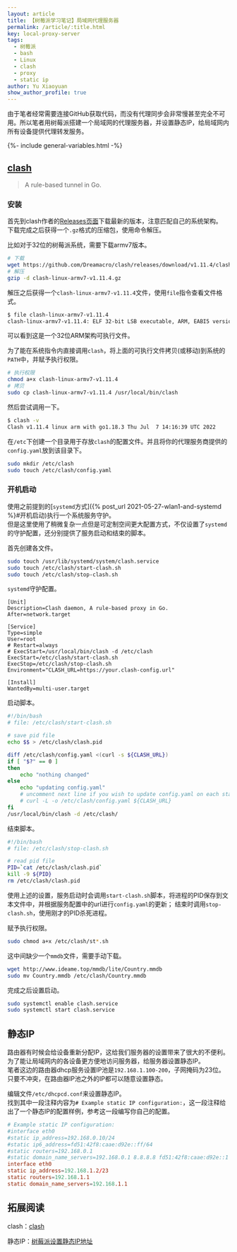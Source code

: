 ```yaml
---
layout: article
title: 【树莓派学习笔记】局域网代理服务器
permalink: /article/:title.html
key: local-proxy-server
tags: 
  - 树莓派
  - bash
  - Linux
  - clash
  - proxy
  - static ip
author: Yu Xiaoyuan
show_author_profile: true
---
```


由于笔者经常需要连接GitHub获取代码，而没有代理同步会非常慢甚至完全不可用。所以笔者用树莓派搭建一个局域网的代理服务器，并设置静态IP，给局域网内所有设备提供代理转发服务。

<!--more-->

<!-- begin include -->
{%- include general-variables.html -%}
<!-- end include -->

<!-- begin private variable of Liquid -->

<!-- end private variable of Liquid -->

## [clash](https://github.com/Dreamacro/clash)

> A rule-based tunnel in Go.

### 安装

首先到clash作者的[Releases页面](https://github.com/Dreamacro/clash/releases)下载最新的版本，注意匹配自己的系统架构。  
下载完成之后获得一个`.gz`格式的压缩包，使用命令解压。

比如对于32位的树莓派系统，需要下载armv7版本。

```bash
# 下载
wget https://github.com/Dreamacro/clash/releases/download/v1.11.4/clash-linux-armv7-v1.11.4.gz
# 解压
gzip -d clash-linux-armv7-v1.11.4.gz
```

解压之后获得一个`clash-linux-armv7-v1.11.4`文件，使用`file`指令查看文件格式。

```bash
$ file clash-linux-armv7-v1.11.4
clash-linux-armv7-v1.11.4: ELF 32-bit LSB executable, ARM, EABI5 version 1 (SYSV), statically linked, stripped
```

可以看到这是一个32位ARM架构可执行文件。

为了能在系统指令内直接调用`clash`，将上面的可执行文件拷贝(或移动)到系统的`PATH`中，并赋予执行权限。

```bash
# 执行权限
chmod a+x clash-linux-armv7-v1.11.4
# 拷贝
sudo cp clash-linux-armv7-v1.11.4 /usr/local/bin/clash
```

然后尝试调用一下。

```bash
$ clash -v
Clash v1.11.4 linux arm with go1.18.3 Thu Jul  7 14:16:39 UTC 2022
```

在`/etc`下创建一个目录用于存放`clash`的配置文件。并且将你的代理服务商提供的`config.yaml`放到该目录下。

```bash
sudo mkdir /etc/clash
sudo touch /etc/clash/config.yaml
```

### 开机启动

使用之前提到的[`systemd`方式]({% post_url 2021-05-27-wlan1-and-systemd %}#开机启动)执行一个系统服务守护。  
但是这里使用了稍微复杂一点但是可定制空间更大配置方式，不仅设置了`systemd`的守护配置，还分别提供了服务启动和结束的脚本。

首先创建各文件。

```bash
sudo touch /usr/lib/systemd/system/clash.service
sudo touch /etc/clash/start-clash.sh
sudo touch /etc/clash/stop-clash.sh
```

`systemd`守护配置。

```systemd
[Unit]
Description=Clash daemon, A rule-based proxy in Go.
After=network.target

[Service]
Type=simple
User=root
# Restart=always
# ExecStart=/usr/local/bin/clash -d /etc/clash
ExecStart=/etc/clash/start-clash.sh
ExecStop=/etc/clash/stop-clash.sh
Environment="CLASH_URL=https://your.clash-config.url"

[Install]
WantedBy=multi-user.target
```

启动脚本。

```bash
#!/bin/bash
# file: /etc/clash/start-clash.sh

# save pid file
echo $$ > /etc/clash/clash.pid

diff /etc/clash/config.yaml <(curl -s ${CLASH_URL})
if [ "$?" == 0 ]
then
    echo "nothing changed"
else
    echo "updating config.yaml"
    # uncomment next line if you wish to update config.yaml on each start up
    # curl -L -o /etc/clash/config.yaml ${CLASH_URL}
fi
/usr/local/bin/clash -d /etc/clash/
```

结束脚本。

```bash
#!/bin/bash
# file: /etc/clash/stop-clash.sh

# read pid file
PID=`cat /etc/clash/clash.pid`
kill -9 ${PID}
rm /etc/clash/clash.pid
```

使用上述的设置，服务启动时会调用`start-clash.sh`脚本，将进程的PID保存到文本文件中，并根据服务配置中的url进行`config.yaml`的更新；
结束时调用`stop-clash.sh`，使用刚才的PID杀死进程。

赋予执行权限。

```bash
sudo chmod a+x /etc/clash/st*.sh
```

这中间缺少一个`mmdb`文件，需要手动下载。

```bash
wget http://www.ideame.top/mmdb/lite/Country.mmdb
sudo mv Country.mmdb /etc/clash/Country.mmdb
```

完成之后设置启动。

```bash
sudo systemctl enable clash.service
sudo systemctl start clash.service
```

## 静态IP

路由器有时候会给设备重新分配IP，这给我们服务器的设置带来了很大的不便利。  
为了能让局域网内的各设备更方便地访问服务器，给服务器设置静态IP。  
笔者这边的路由器dhcp服务设置IP池是`192.168.1.100-200`，子网掩码为23位。只要不冲突，在路由器IP池之外的IP都可以随意设置静态。

编辑文件`/etc/dhcpcd.conf`来设置静态IP。  
找到其中一段注释内容为`# Example static IP configuration:`，这一段注释给出了一个静态IP的配置样例，参考这一段编写你自己的配置。

```conf
# Example static IP configuration:
#interface eth0
#static ip_address=192.168.0.10/24
#static ip6_address=fd51:42f8:caae:d92e::ff/64
#static routers=192.168.0.1
#static domain_name_servers=192.168.0.1 8.8.8.8 fd51:42f8:caae:d92e::1
interface eth0
static ip_address=192.168.1.2/23
static routers=192.168.1.1
static domain_name_servers=192.168.1.1
```

## 拓展阅读

clash：[clash](https://github.com/Dreamacro/clash)

静态IP：[树莓派设置静态IP地址](https://zhuanlan.zhihu.com/p/435714438)
